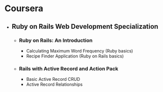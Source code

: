 <html lang="en">
  <head>
    <meta charset="utf-8">
    <meta http-equiv="X-UA-Compatible" content="IE=edge">
    <meta name="viewport" content="width=device-width, initial-scale=1">
    <title>Readme - Coursera</title>
  </head>
  <body>
    <h1>Coursera</h1>
    <ul>
    	<li><h2>Ruby on Rails Web Development Specialization</h2>
    		<ul>
    			<li><h3>Ruby on Rails: An Introduction</h3>
    				<ul>
    					<li>Calculating Maximum Word Frequency (Ruby basics)</li>
    					<li>Recipe Finder Application (Ruby on Rails basics)</li>
					</ul>
    			</li>
    			<li><h3>Rails with Active Record and Action Pack</h3>
	    			<ul>
	    				<li>Basic Active Record CRUD</li>
	    				<li>Active Record Relationships</li>
	    			</ul>
    			</li>
    		</ul>
    	</li>
    </ul>
  </body>
</html>